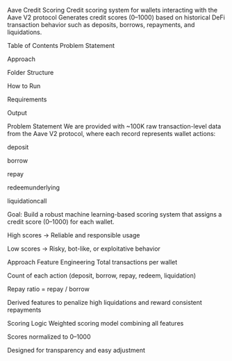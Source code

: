 Aave Credit Scoring
Credit scoring system for wallets interacting with the Aave V2 protocol
Generates credit scores (0–1000) based on historical DeFi transaction behavior such as deposits, borrows, repayments, and liquidations.

Table of Contents
Problem Statement

Approach

Folder Structure

How to Run

Requirements

Output

Problem Statement
We are provided with ~100K raw transaction-level data from the Aave V2 protocol, where each record represents wallet actions:

deposit

borrow

repay

redeemunderlying

liquidationcall

Goal: Build a robust machine learning-based scoring system that assigns a credit score (0–1000) for each wallet.

High scores → Reliable and responsible usage

Low scores → Risky, bot-like, or exploitative behavior

Approach
Feature Engineering
Total transactions per wallet

Count of each action (deposit, borrow, repay, redeem, liquidation)

Repay ratio = repay / borrow

Derived features to penalize high liquidations and reward consistent repayments

Scoring Logic
Weighted scoring model combining all features

Scores normalized to 0–1000

Designed for transparency and easy adjustment
